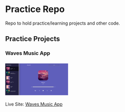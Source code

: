 # Practice Repo

Repo to hold practice/learning projects and other code.

## Practice Projects

### Waves Music App

### <img src="./app-screenshots/Waves-Screenshot.png" alt="Waves" width="200"/>
Live Site: [Waves Music App](https://andrewjustinw.github.io/practice-repo/#/waves)
